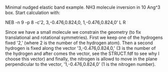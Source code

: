 Minimal nudged elastic band example. NH3 molecule inversion in 10 Ang^3 box.
Start calculation with:

NEB -n 9 -p 8 -c'2, 3,-0.476,0.824,0, 1,-0.476,0.824,0'  L R

Since we have a small molecule we constrain the geometry (to fix translational and rotational symmetries). First we keep one of the hydrogens fixed '2,' (where 2 is the number of the hydrogen atom). Then a second hydrogen is fixed along the vector '3,-0.476,0.824,0,' (3 is the number of the hydrogen and after comes the vector, see the STRUCT.fdf to see why I choose this vector) and finally, the nitrogen is allowd to move in the plane perpendicular to the vector, '1,-0.476,0.824,0' (1 is the nitrogen number).

